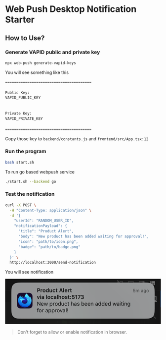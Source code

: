 # Web Push Desktop Notification Starter

## How to Use?

### Generate VAPID public and private key

```bash
npx web-push generate-vapid-keys
```

You will see something like this

```bash
=======================================

Public Key:
VAPID_PUBLIC_KEY


Private Key:
VAPID_PRIVATE_KEY

=======================================
```

Copy those key to `backend/constants.js` and `frontend/src/App.tsx:12`

### Run the program

```bash
bash start.sh
```

To run go based webpush service

```bash
./start.sh --backend go
```

### Test the notification

```bash
curl -X POST \
  -H "Content-Type: application/json" \
  -d '{
    "userId": "RANDOM_USER_ID",
    "notificationPayload": {
      "title": "Product Alert",
      "body": "New product has been added waiting for approval!",
      "icon": "path/to/icon.png",
      "badge": "path/to/badge.png"
    }
  }' \
  http://localhost:3000/send-notification
```

You will see notification

![notification](notification.png)

> Don't forget to allow or enable notification in browser.
